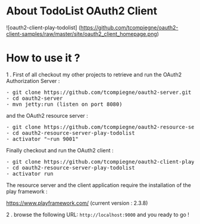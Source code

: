 About TodoList OAuth2 Client
=================================

![oauth2-client-play-todolist] (https://github.com/tcompiegne/oauth2-client-samples/raw/master/site/oauth2_client_homepage.png)

How to use it ?
==============================

1 . First of all checkout my other projects to retrieve and run the OAuth2 Authorization Server : 

<pre>
- git clone https://github.com/tcompiegne/oauth2-server.git
- cd oauth2-server
- mvn jetty:run (listen on port 8080)
</pre>

and the OAuth2 resource server :

<pre>
- git clone https://github.com/tcompiegne/oauth2-resource-server-play-todolist.git
- cd oauth2-resource-server-play-todolist
- activator "~run 9001"
</pre>

Finally checkout and run the OAuth2 client :

<pre>
- git clone https://github.com/tcompiegne/oauth2-client-play-todolist.git
- cd oauth2-resource-server-play-todolist
- activator run
</pre>

The resource server and the client application require the installation of the play framework :

https://www.playframework.com/ (current version : 2.3.8)

2 . browse the following URL: `http://localhost:9000` and you ready to go !
